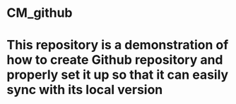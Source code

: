 # CM_github
# This repository is a demonstration of how to create Github repository and properly set it up so that it can easily sync with its local version
